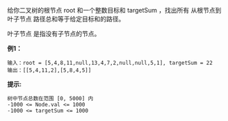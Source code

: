 给你二叉树的根节点 root 和一个整数目标和 targetSum ，找出所有 从根节点到叶子节点 路径总和等于给定目标和的路径。

叶子节点 是指没有子节点的节点。

**例1：**
```
输入：root = [5,4,8,11,null,13,4,7,2,null,null,5,1], targetSum = 22
输出：[[5,4,11,2],[5,8,4,5]]
```


**提示:**
```
树中节点总数在范围 [0, 5000] 内
-1000 <= Node.val <= 1000
-1000 <= targetSum <= 1000
```

